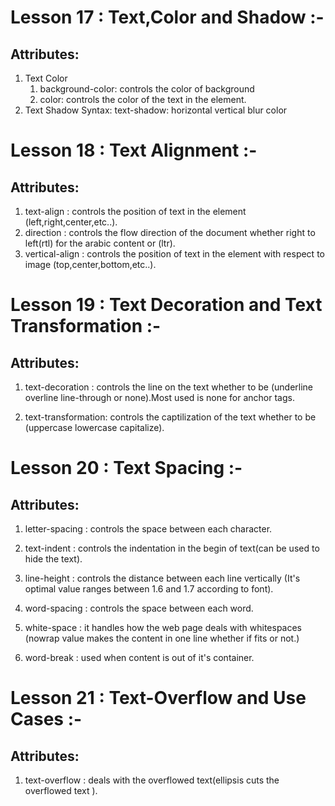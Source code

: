 # Lesson 17 : Text,Color and Shadow :-

## Attributes:

1. Text Color
    1. background-color: controls the color of background
    2. color: controls the color of the text in the element.
2. Text Shadow
    Syntax: text-shadow: horizontal vertical blur color

# Lesson 18 : Text Alignment :-

## Attributes:

1. text-align : controls the position of text in the element (left,right,center,etc..).
2. direction : controls the flow direction of the document whether right to left(rtl) for the arabic content or (ltr).
3. vertical-align : controls the position of text in the element with respect to image (top,center,bottom,etc..).

# Lesson 19 : Text Decoration and Text Transformation :-

## Attributes:

1. text-decoration : controls the line on the text whether to be (underline overline line-through or none).Most used is none for anchor tags.

2. text-transformation: controls the captilization of the text whether to be (uppercase lowercase capitalize).

# Lesson 20 : Text Spacing :-

## Attributes:

1. letter-spacing : controls the space between each character.

2. text-indent : controls the indentation in the begin of text(can be used to hide the text).

3. line-height : controls the distance between each line vertically (It's optimal value ranges between 1.6 and 1.7 according to font).

4. word-spacing : controls the space between each word.

5. white-space : it handles how the web page deals with whitespaces (nowrap value makes the content in one line whether if fits or not.)

6. word-break : used when content is out of it's container.

# Lesson 21 : Text-Overflow and Use Cases :-

## Attributes:

1. text-overflow : deals with the overflowed text(ellipsis cuts the overflowed text ).